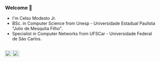 ### Welcome 👋

* I'm Celso Modesto Jr.
* BSc. in Computer Science from Unesp - Universidade Estadual Paulista "Julio de Mesquita Filho".
* Specialist in Computer Networks from UFSCar - Universidade Federal de São Carlos.

##

<a href="https://www.instagram.com/cnmodesto" target="_blank"><img align="left" alt="Instagram" width="22px" src="https://github.com/gauravghongde/social-icons/blob/master/SVG/Color/Instagram.svg" />
<a href="https://www.linkedin.com/in/cnmodesto" target="_blank"><img align="left" alt="LinkedIn" width="22px" src="https://github.com/gauravghongde/social-icons/blob/master/SVG/Color/LinkedIN.svg" />

<!--
**cnmodesto/cnmodesto** is a ✨ _special_ ✨ repository because its `README.md` (this file) appears on your GitHub profile.

Here are some ideas to get you started:

- 🔭 I’m currently working on ...
- 🌱 I’m currently learning ...
- 👯 I’m looking to collaborate on ...
- 🤔 I’m looking for help with ...
- 💬 Ask me about ...
- 📫 How to reach me: ...
- 😄 Pronouns: ...
- ⚡ Fun fact: ...
-->
